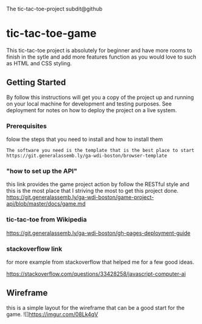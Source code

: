 The tic-tac-toe-project
subdit@github
# tic-tac-toe-game

This tic-tac-toe project is absolutely for beginner and have more rooms to finish in the sytle and add more features function as you would love to such as HTML and CSS styling.

## Getting Started

By follow this instructions will get you a copy of the project up and running on your local machine for development and testing purposes. See deployment for notes on how to deploy the project on a live system.

### Prerequisites

folow the steps that you need to install and how to install them

```
The software you need is the template that is the best place to start https://git.generalassemb.ly/ga-wdi-boston/browser-template
```

### "how to set up the API"
this link provides the game project action by follow the RESTful style and this is the most place that I striving the most to get this project done.
https://git.generalassemb.ly/ga-wdi-boston/game-project-api/blob/master/docs/game.md

### tic-tac-toe from Wikipedia
https://git.generalassemb.ly/ga-wdi-boston/gh-pages-deployment-guide

### stackoverflow link
for more example from stackoverflow that helped me for a few good ideas.

https://stackoverflow.com/questions/33428258/javascript-computer-ai

## Wireframe
this is a simple layout for the wireframe that can be a good start for the game.
![]https://imgur.com/08Lk4qV
